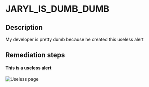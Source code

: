 # JARYL_IS_DUMB_DUMB

## Description

My developer is pretty dumb because he created this useless alert

## Remediation steps

#### This is a useless alert
![Useless page](assets/epic-sax-guy.gif)
